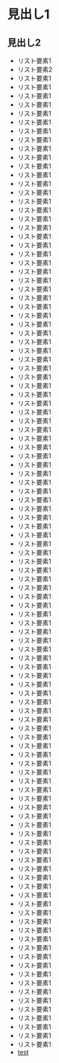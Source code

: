 ﻿# 見出し1

## 見出し2

- リスト要素1
- リスト要素2
- リスト要素1
- リスト要素1
- リスト要素1
- リスト要素1
- リスト要素1
- リスト要素1
- リスト要素1
- リスト要素1
- リスト要素1
- リスト要素1
- リスト要素1
- リスト要素1
- リスト要素1
- リスト要素1
- リスト要素1
- リスト要素1
- リスト要素1
- リスト要素1
- リスト要素1
- リスト要素1
- リスト要素1
- リスト要素1
- リスト要素1
- リスト要素1
- リスト要素1
- リスト要素1
- リスト要素1
- リスト要素1
- リスト要素1
- リスト要素1
- リスト要素1
- リスト要素1
- リスト要素1
- リスト要素1
- リスト要素1
- リスト要素1
- リスト要素1
- リスト要素1
- リスト要素1
- リスト要素1
- リスト要素1
- リスト要素1
- リスト要素1
- リスト要素1
- リスト要素1
- リスト要素1
- リスト要素1
- リスト要素1
- リスト要素1
- リスト要素1
- リスト要素1
- リスト要素1
- リスト要素1
- リスト要素1
- リスト要素1
- リスト要素1
- リスト要素1
- リスト要素1
- リスト要素1
- リスト要素1
- リスト要素1
- リスト要素1
- リスト要素1
- リスト要素1
- リスト要素1
- リスト要素1
- リスト要素1
- リスト要素1
- リスト要素1
- リスト要素1
- リスト要素1
- リスト要素1
- リスト要素1
- リスト要素1
- リスト要素1
- リスト要素1
- リスト要素1
- リスト要素1
- リスト要素1
- リスト要素1
- リスト要素1
- リスト要素1
- リスト要素1
- リスト要素1
- リスト要素1
- リスト要素1
- リスト要素1
- リスト要素1
- リスト要素1
- リスト要素1
- リスト要素1
- リスト要素1
- リスト要素1
- リスト要素1
- リスト要素1
- リスト要素1
- リスト要素1
- リスト要素1
- リスト要素1
- リスト要素1
- リスト要素1
- リスト要素1
- リスト要素1
- リスト要素1
- リスト要素1
- リスト要素1
- リスト要素1
- リスト要素1
- リスト要素1
- リスト要素1
- リスト要素1
- [test](Folder/Test2)
